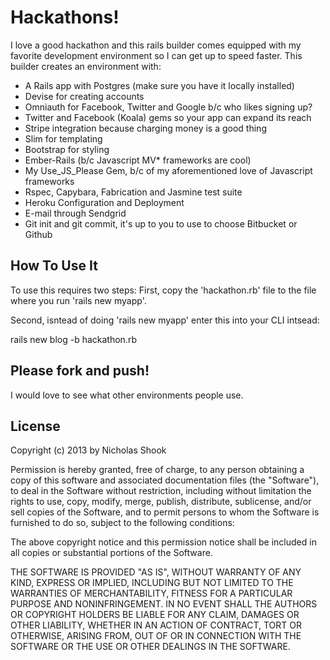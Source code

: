 # Hackathons!

I love a good hackathon and this rails builder comes equipped with my favorite development environment so I can get up to speed faster. This builder creates an environment with:
  
  * A Rails app with Postgres (make sure you have it locally installed)
  * Devise for creating accounts
  * Omniauth for Facebook, Twitter and Google b/c who likes signing up?
  * Twitter and Facebook (Koala) gems so your app can expand its reach 
  * Stripe integration because charging money is a good thing
  * Slim for templating
  * Bootstrap for styling
  * Ember-Rails (b/c Javascript MV* frameworks are cool)
  * My Use_JS_Please Gem, b/c of my aforementioned love of Javascript frameworks
  * Rspec, Capybara, Fabrication and Jasmine test suite
  * Heroku Configuration and Deployment
  * E-mail through Sendgrid
  * Git init and git commit, it's up to you to use to choose Bitbucket or Github

## How To Use It

To use this requires two steps:
First, copy the 'hackathon.rb' file to the file where you run 'rails new myapp'.

Second, isntead of doing 'rails new myapp' enter this into your CLI intsead:

  rails new blog -b hackathon.rb

## Please fork and push!

I would love to see what other environments people use.

## License

Copyright (c) 2013 by Nicholas Shook

Permission is hereby granted, free of charge, to any person obtaining a copy of this software and associated documentation files (the "Software"), to deal in the Software without restriction, including without limitation the rights to use, copy, modify, merge, publish, distribute, sublicense, and/or sell copies of the Software, and to permit persons to whom the Software is furnished to do so, subject to the following conditions:

The above copyright notice and this permission notice shall be included in all copies or substantial portions of the Software.

THE SOFTWARE IS PROVIDED "AS IS", WITHOUT WARRANTY OF ANY KIND, EXPRESS OR IMPLIED, INCLUDING BUT NOT LIMITED TO THE WARRANTIES OF MERCHANTABILITY, FITNESS FOR A PARTICULAR PURPOSE AND NONINFRINGEMENT. IN NO EVENT SHALL THE AUTHORS OR COPYRIGHT HOLDERS BE LIABLE FOR ANY CLAIM, DAMAGES OR OTHER LIABILITY, WHETHER IN AN ACTION OF CONTRACT, TORT OR OTHERWISE, ARISING FROM, OUT OF OR IN CONNECTION WITH THE SOFTWARE OR THE USE OR OTHER DEALINGS IN THE SOFTWARE.